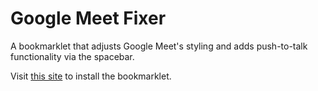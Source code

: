 # Google Meet Fixer

A bookmarklet that adjusts Google Meet's styling and adds push-to-talk functionality via the spacebar.

Visit <a href="https://andybraren.com/tools/google-meet-fixer.html">this site</a> to install the bookmarklet.